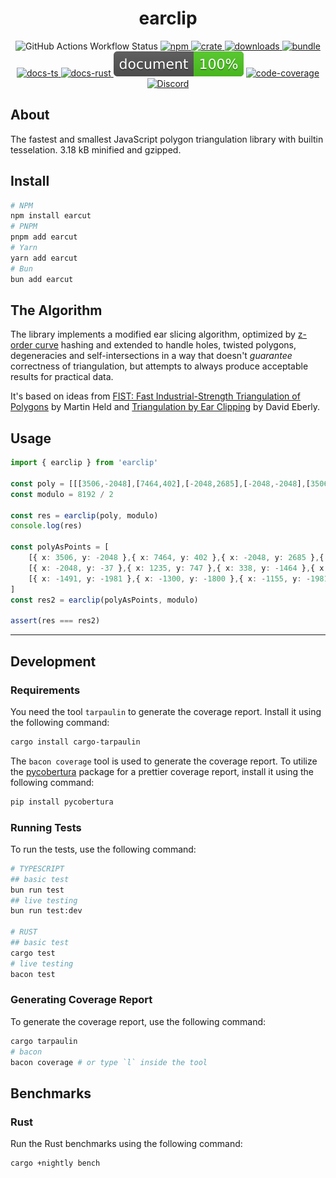 <h1 style="text-align: center;">
    <div align="center">earclip</div>
</h1>

<p align="center">
  <img src="https://img.shields.io/github/actions/workflow/status/Open-S2/earclip/test.yml?logo=github" alt="GitHub Actions Workflow Status">
  <a href="https://npmjs.org/package/earclip">
    <img src="https://img.shields.io/npm/v/earclip.svg?logo=npm&logoColor=white" alt="npm">
  </a>
  <a href="https://crates.io/crates/earclip">
    <img src="https://img.shields.io/crates/v/earclip.svg?logo=rust&logoColor=white" alt="crate">
  </a>
  <a href="https://www.npmjs.com/package/earclip">
    <img src="https://img.shields.io/npm/dm/earclip.svg" alt="downloads">
  </a>
  <a href="https://bundlejs.com/?q=earclip&treeshake=%5B%7B+earclip+%7D%5D">
    <img src="https://img.shields.io/bundlejs/size/earclip?exports=earclip" alt="bundle">
  </a>
  <a href="https://open-s2.github.io/earclip/">
    <img src="https://img.shields.io/badge/docs-typescript-yellow.svg" alt="docs-ts">
  </a>
  <a href="https://docs.rs/earclip">
    <img src="https://img.shields.io/badge/docs-rust-yellow.svg" alt="docs-rust">
  </a>
  <img src="https://raw.githubusercontent.com/Open-S2/earclip/master/assets/doc-coverage.svg" alt="doc-coverage">
  <a href="https://coveralls.io/github/Open-S2/earclip?branch=master">
    <img src="https://coveralls.io/repos/github/Open-S2/earclip/badge.svg?branch=master" alt="code-coverage">
  </a>
  <a href="https://discord.opens2.com">
    <img src="https://img.shields.io/discord/953563031701426206?logo=discord&logoColor=white" alt="Discord">
  </a>
</p>

## About

The fastest and smallest JavaScript polygon triangulation library with builtin tesselation. 3.18 kB minified and gzipped.

## Install

```bash
# NPM
npm install earcut
# PNPM
pnpm add earcut
# Yarn
yarn add earcut
# Bun
bun add earcut
```

## The Algorithm

The library implements a modified ear slicing algorithm,
optimized by [z-order curve](http://en.wikipedia.org/wiki/Z-order_curve) hashing
and extended to handle holes, twisted polygons, degeneracies and self-intersections
in a way that doesn't _guarantee_ correctness of triangulation,
but attempts to always produce acceptable results for practical data.

It's based on ideas from
[FIST: Fast Industrial-Strength Triangulation of Polygons](http://www.cosy.sbg.ac.at/~held/projects/triang/triang.html) by Martin Held
and [Triangulation by Ear Clipping](http://www.geometrictools.com/Documentation/TriangulationByEarClipping.pdf) by David Eberly.

## Usage

```ts
import { earclip } from 'earclip'

const poly = [[[3506,-2048],[7464,402],[-2048,2685],[-2048,-2048],[3506,-2048]],[[-2048,-37],[1235,747],[338,-1464],[-116,-1188],[-2048,-381],[-2048,-37]],[[-1491,-1981],[-1300,-1800],[-1155,-1981],[-1491,-1981]]]
const modulo = 8192 / 2

const res = earclip(poly, modulo)
console.log(res)

const polyAsPoints = [
    [{ x: 3506, y: -2048 },{ x: 7464, y: 402 },{ x: -2048, y: 2685 },{ x: -2048, y: -2048 },{ 3506, y: -2048 }],
    [{ x: -2048, y: -37 },{ x: 1235, y: 747 },{ x: 338, y: -1464 },{ x: -116, y: -1188 },{ x: -2048, y: -381 },{ x: -2048, y: -37 }],
    [{ x: -1491, y: -1981 },{ x: -1300, y: -1800 },{ x: -1155, y: -1981 },{ x: -1491, y: -1981 }],
]
const res2 = earclip(polyAsPoints, modulo)

assert(res === res2)
```

---

## Development

### Requirements

You need the tool `tarpaulin` to generate the coverage report. Install it using the following command:

```bash
cargo install cargo-tarpaulin
```

The `bacon coverage` tool is used to generate the coverage report. To utilize the [pycobertura](https://pypi.org/project/pycobertura/) package for a prettier coverage report, install it using the following command:

```bash
pip install pycobertura
```

### Running Tests

To run the tests, use the following command:

```bash
# TYPESCRIPT
## basic test
bun run test
## live testing
bun run test:dev

# RUST
## basic test
cargo test
# live testing
bacon test
```

### Generating Coverage Report

To generate the coverage report, use the following command:

```bash
cargo tarpaulin
# bacon
bacon coverage # or type `l` inside the tool
```

## Benchmarks

### Rust

Run the Rust benchmarks using the following command:

```bash
cargo +nightly bench
```

<!-- ### Generating Coverage Report

```bash -->
